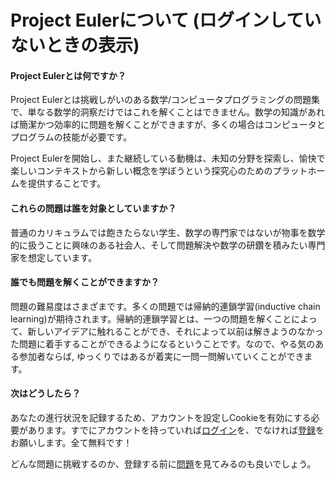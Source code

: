 # Project Eulerについて (ログインしていないときの表示)

#### Project Eulerとは何ですか？ <a href="content_1_1" id="content_1_1"></a>

Project Eulerとは挑戦しがいのある数学/コンピュータプログラミングの問題集で、単なる数学的洞察だけではこれを解くことはできません。数学の知識があれば簡潔かつ効率的に問題を解くことができますが、多くの場合はコンピュータとプログラムの技能が必要です。

Project Eulerを開始し、また継続している動機は、未知の分野を探索し、愉快で楽しいコンテキストから新しい概念を学ぼうという探究心のためのプラットホームを提供することです。

#### これらの問題は誰を対象としていますか？

普通のカリキュラムでは飽きたらない学生、数学の専門家ではないが物事を数学的に扱うことに興味のある社会人、そして問題解決や数学の研鑽を積みたい専門家を想定しています。

#### 誰でも問題を解くことができますか？ <a href="content_1_3" id="content_1_3"></a>

問題の難易度はさまざまです。多くの問題では帰納的連鎖学習(inductive chain learning)が期待されます。帰納的連鎖学習とは、一つの問題を解くことによって、新しいアイデアに触れることができ、それによって以前は解きようのなかった問題に着手することができるようになるということです。なので、やる気のある参加者ならば, ゆっくりではあるが着実に一問一問解いていくことができます。

#### 次はどうしたら？ <a href="content_1_4" id="content_1_4"></a>

あなたの進行状況を記録するため、アカウントを設定しCookieを有効にする必要があります。すでにアカウントを持っていれば[ログイン](https://projecteuler.net/sign\_in)を、でなければ[登録](https://projecteuler.net/register)をお願いします。全て無料です！

どんな問題に挑戦するのか、登録する前に[問題](https://projecteuler.net/archives)を見てみるのも良いでしょう。
